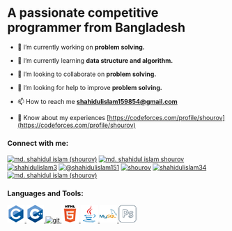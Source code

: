 <h1>A passionate competitive programmer from Bangladesh</h1>

- 🔭 I’m currently working on **problem solving.**

- 🌱 I’m currently learning **data structure and algorithm.**

- 👯 I’m looking to collaborate on **problem solving.**

- 🤝 I’m looking for help to improve **problem solving.**

- 📫 How to reach me **shahidulislam159854@gmail.com**

- 📄 Know about my experiences [https://codeforces.com/profile/shourov](https://codeforces.com/profile/shourov)

<h3 align="left">Connect with me:</h3>
<p align="left">
<a href="https://linkedin.com/in/md. shahidul islam (shourov)" target="blank"><img align="center" src="https://raw.githubusercontent.com/rahuldkjain/github-profile-readme-generator/master/src/images/icons/Social/linked-in-alt.svg" alt="md. shahidul islam (shourov)" height="30" width="40" /></a>
<a href="https://fb.com/md. shahidul islam shourov" target="blank"><img align="center" src="https://raw.githubusercontent.com/rahuldkjain/github-profile-readme-generator/master/src/images/icons/Social/facebook.svg" alt="md. shahidul islam shourov" height="30" width="40" /></a>
<a href="https://www.codechef.com/users/shahidulislam3" target="blank"><img align="center" src="https://cdn.jsdelivr.net/npm/simple-icons@3.1.0/icons/codechef.svg" alt="shahidulislam3" height="30" width="40" /></a>
<a href="https://www.hackerrank.com/@shahidulislam151" target="blank"><img align="center" src="https://raw.githubusercontent.com/rahuldkjain/github-profile-readme-generator/master/src/images/icons/Social/hackerrank.svg" alt="@shahidulislam151" height="30" width="40" /></a>
<a href="https://codeforces.com/profile/shourov" target="blank"><img align="center" src="https://raw.githubusercontent.com/rahuldkjain/github-profile-readme-generator/master/src/images/icons/Social/codeforces.svg" alt="shourov" height="30" width="40" /></a>
<a href="https://www.leetcode.com/shahidulislam34" target="blank"><img align="center" src="https://raw.githubusercontent.com/rahuldkjain/github-profile-readme-generator/master/src/images/icons/Social/leet-code.svg" alt="shahidulislam34" height="30" width="40" /></a>
<a href="https://www.hackerearth.com/md. shahidul islam (shourov)" target="blank"><img align="center" src="https://raw.githubusercontent.com/rahuldkjain/github-profile-readme-generator/master/src/images/icons/Social/hackerearth.svg" alt="md. shahidul islam (shourov)" height="30" width="40" /></a>
</p>

<h3 align="left">Languages and Tools:</h3>
<p align="left"> <a href="https://www.cprogramming.com/" target="_blank" rel="noreferrer"> <img src="https://raw.githubusercontent.com/devicons/devicon/master/icons/c/c-original.svg" alt="c" width="40" height="40"/> </a> <a href="https://www.w3schools.com/cpp/" target="_blank" rel="noreferrer"> <img src="https://raw.githubusercontent.com/devicons/devicon/master/icons/cplusplus/cplusplus-original.svg" alt="cplusplus" width="40" height="40"/> </a> <a href="https://git-scm.com/" target="_blank" rel="noreferrer"> <img src="https://www.vectorlogo.zone/logos/git-scm/git-scm-icon.svg" alt="git" width="40" height="40"/> </a> <a href="https://www.w3.org/html/" target="_blank" rel="noreferrer"> <img src="https://raw.githubusercontent.com/devicons/devicon/master/icons/html5/html5-original-wordmark.svg" alt="html5" width="40" height="40"/> </a> <a href="https://www.java.com" target="_blank" rel="noreferrer"> <img src="https://raw.githubusercontent.com/devicons/devicon/master/icons/java/java-original.svg" alt="java" width="40" height="40"/> </a> <a href="https://www.mysql.com/" target="_blank" rel="noreferrer"> <img src="https://raw.githubusercontent.com/devicons/devicon/master/icons/mysql/mysql-original-wordmark.svg" alt="mysql" width="40" height="40"/> </a> <a href="https://www.photoshop.com/en" target="_blank" rel="noreferrer"> <img src="https://raw.githubusercontent.com/devicons/devicon/master/icons/photoshop/photoshop-line.svg" alt="photoshop" width="40" height="40"/> </a> </p>
